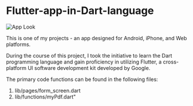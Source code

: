 # Flutter-app-in-Dart-language

![App Look](https://github.com/Idank96/Flutter-app-in-Dart-language/assets/56994399/601d7f98-3f92-479a-baef-20eef122994f)


This is one of my projects - an app designed for Android, iPhone, and Web platforms. 

During the course of this project, I took the initiative to learn the Dart programming language and gain proficiency in utilizing Flutter, a cross-platform UI software development kit developed by Google.

The primary code functions can be found in the following files:

1. lib/pages/form_screen.dart
2. lib/functions/myPdf.dart"

